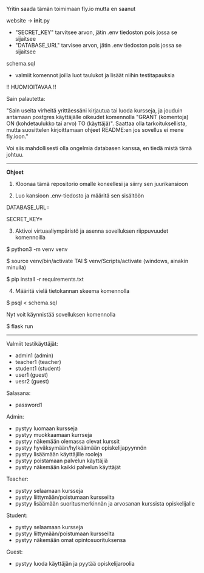 Yritin saada tämän toimimaan fly.io mutta en saanut

website -> __init__.py
- "SECRET_KEY" tarvitsee arvon, jätin .env tiedoston pois jossa se sijaitsee
- "DATABASE_URL" tarvisee arvon, jätin .env tiedoston pois jossa se sijaitsee

schema.sql
- valmiit komennot joilla luot taulukot ja lisäät niihin testitapauksia



!! HUOMIOITAVAA !!

Sain palautetta:

"Sain useita virheitä yrittäessäni kirjautua tai luoda kursseja, ja jouduin antamaan postgres käyttäjälle oikeudet komennolla "GRANT (komentoja) ON (kohdetaulukko tai arvo) TO (käyttäjä)". Saattaa olla tarkoituksellista, mutta suosittelen kirjoittamaan ohjeet README:en jos sovellus ei mene fly.ioon."

Voi siis mahdollisesti olla ongelmia databasen kanssa, en tiedä mistä tämä johtuu.

----------------------------
**Ohjeet**

1. Kloonaa tämä repositorio omalle koneellesi ja siirry sen juurikansioon

2. Luo kansioon .env-tiedosto ja määritä sen sisältöön

DATABASE_URL=

SECRET_KEY=

3. Aktivoi virtuaaliympäristö ja asenna sovelluksen riippuvuudet komennoilla

$ python3 -m venv venv

$ source venv/bin/activate TAI $ venv/Scripts/activate  (windows, ainakin minulla)

$ pip install -r requirements.txt

4. Määritä vielä tietokannan skeema komennolla

$ psql < schema.sql

Nyt voit käynnistää sovelluksen komennolla

$ flask run

--------------------

Valmiit testikäyttäjät:
- admin1 (admin)
- teacher1 (teacher)
- student1 (student)
- user1 (guest)
- uesr2 (guest)

Salasana: 
- password1


Admin:
- pystyy luomaan kursseja
- pystyy muokkaamaan kurrseja
- pystyy näkemään olemassa olevat kurssit
- pystyy hyväksymään/hylkäämään opiskelijapyynnön
- pystyy lisäämään käyttäjille rooleja
- pystyy poistamaan palvelun käyttäjiä
- pystyy näkemään kaikki palvelun käyttäjät

Teacher:
- pystyy selaamaan kursseja
- pystyy liittymään/poistumaan kursseilta
- pystyy lisäämään suoritusmerkinnän ja arvosanan kurssista opiskelijalle

Student:
- pystyy selaamaan kursseja
- pystyy liittymään/poistumaan kursseilta
- pystyy näkemään omat opintosuorituksensa

Guest:
- pystyy luoda käyttäjän ja pyytää opiskelijaroolia
